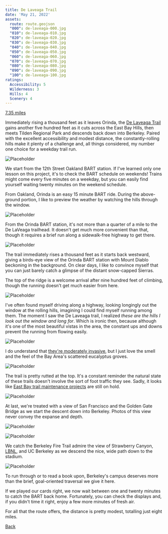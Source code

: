 ```yaml
---
title: De Laveaga Trail
date: 'May 21, 2022'
assets:
  route: route.geojson
  "000": de-laveaga-000.jpg
  "010": de-laveaga-010.jpg
  "020": de-laveaga-020.jpg
  "030": de-laveaga-030.jpg
  "040": de-laveaga-040.jpg
  "050": de-laveaga-050.jpg
  "060": de-laveaga-060.jpg
  "070": de-laveaga-070.jpg
  "080": de-laveaga-080.jpg
  "090": de-laveaga-090.jpg
  "100": de-laveaga-100.jpg
ratings:
  Accessibility: 5
  Wilderness: 3
  Hills: 4
  Scenery: 4
---
```


[7.35 miles](https://www.gaiagps.com/datasummary/track/6330342820b20aa00b80150ade4e545e/?layer=GaiaTopoRasterFeet)
<span data-mbx-bound-feature="1" data-mbx-behavior="bound"></span>

Immediately rising a thousand feet as it leaves Orinda, the [De Laveaga Trail](https://www.ebmud.com/recreation/east-bay/east-bay-trails) gains another five hundred feet as it cuts across the East Bay Hills, then meets Tilden Regional Park and descends back down into Berkeley. Paired with the excellent accessibility and modest distance, the constantly-rolling hills make it plenty of a challenge and, all things considered, my number one choice for a weekday trail run.

<!--<span class="article_spacer article_spacer-1"></span>-->




![Placeholder](de-laveaga-000-md.jpg)

We start from the 12th Street Oakland BART station. If I've learned only one lesson on this project, it's to check the BART schedule on weekends! Trains might come every five minutes on a weekday, but you can easily find yourself waiting twenty minutes on the weekend schedule.

From Oakland, Orinda is an easy 15 minute BART ride. During the above-ground portion, I like to preview the weather by watching the hills through the window.
<span data-mbx-behavior="follow" data-mbx-progress="0"></span>

<div class="article_spacer article_spacer-3"></div>

<span data-mbx-behavior="follow" data-mbx-progress="1"></span>
![Placeholder](de-laveaga-010-md.jpg)

<span data-mbx-behavior="follow" data-mbx-progress="1.04"></span>
From the Orinda BART station, it's not more than a quarter of a mile to the De LaVeaga trailhead. It doesn't get much more convenient than that, though it requires a brief run along a sidewalk-free highway to get there.
<span data-mbx-behavior="follow" data-mbx-progress="1.07"></span>

<div class="article_spacer article_spacer-1"></div>

<span data-mbx-behavior="follow" data-mbx-progress="1.11"></span>
![Placeholder](de-laveaga-020-md.jpg)

The trail immediately rises a thousand feet as it starts back westward, giving a birds-eye view of the Orinda BART station with Mount Diablo beckoning in the background. On clear days, I like to convince myself that you can just barely catch a glimpse of the distant snow-capped Sierras.
<span data-mbx-behavior="follow" data-mbx-progress="1.11"></span>

<div class="article_spacer article_spacer-2"></div>

<span data-mbx-behavior="follow" data-mbx-progress="1.265"></span>
The top of the ridge is a welcome arrival after nine hundred feet of climbing, though the running doesn't get much easier from here.
<span data-mbx-behavior="follow" data-mbx-progress="1.265"></span>

<div class="article_spacer article_spacer-2"></div>

<span data-mbx-behavior="follow" data-mbx-progress="1.35"></span>
![Placeholder](de-laveaga-030-md.jpg)

I've often found myself driving along a highway, looking longingly out the window at the rolling hills, imagining I could find myself running among them. The moment I saw the De Laveaga trail, I realized _these are the hills I look out the window and long for_. Which is ironic then, because although it's one of the most beautiful vistas in the area, the constant ups and downs prevent the running from flowing easily.
<span data-mbx-behavior="follow" data-mbx-progress="1.35"></span>

<div class="article_spacer article_spacer-p5"></div>

<span data-mbx-behavior="follow" data-mbx-progress="1.37"></span>
![Placeholder](de-laveaga-040-md.jpg)

I do understand that [they're moderately invasive](https://www.kqed.org/news/11644927/eucalyptus-how-californias-most-hated-tree-took-root-2), but I just love the smell and the feel of the Bay Area's scattered eucalyptus groves.
<span data-mbx-behavior="follow" data-mbx-progress="1.37"></span>

<div class="article_spacer article_spacer-1"></div>

<span data-mbx-behavior="follow" data-mbx-progress="1.425"></span>
![Placeholder](de-laveaga-050-md.jpg)

The trail is pretty rutted at the top. It's a constant reminder the natural state of these trails doesn't involve the sort of foot traffic they see. Sadly, it looks like [East Bay trail maintenance projects](https://www.ebparks.org/trail-maintenance-volunteers) are still on hold.
<span data-mbx-behavior="follow" data-mbx-progress="1.425"></span>

<div class="article_spacer article_spacer-p5"></div>

<span data-mbx-behavior="follow" data-mbx-progress="1.45"></span>
![Placeholder](de-laveaga-060-md.jpg)

At last, we're treated with a view of San Francisco and the Golden Gate Bridge as we start the descent down into Berkeley. Photos of this view never convey the expanse and depth.
<span data-mbx-behavior="follow" data-mbx-progress="1.45"></span>

<div class="article_spacer article_spacer-2"></div>

<span data-mbx-behavior="follow" data-mbx-progress="1.52"></span>
![Placeholder](de-laveaga-070-md.jpg)

![Placeholder](de-laveaga-080-md.jpg)

We catch the Berkeley Fire Trail admire the view of Strawberry Canyon, [LBNL](https://www.lbl.gov/), and UC Berkeley as we descend the nice, wide path down to the stadium.

<div class="article_spacer article_spacer-4"></div>

<span data-mbx-behavior="follow" data-mbx-progress="1.95"></span>
![Placeholder](de-laveaga-090-md.jpg)

To run through or to read a book upon, Berkeley's campus deserves more than the brief, goal-oriented traversal we give it here.
<span data-mbx-behavior="follow" data-mbx-progress="1.95"></span>

<div class="article_spacer article_spacer-1"></div>

<span data-mbx-behavior="follow" data-mbx-progress="2"></span>
If we played our cards right, we now wait between one and twenty minutes to catch the BART back home. Fortunately, you can check the displays and, if you didn't time it right, enjoy a few more minutes of fresh air.
<span data-mbx-behavior="follow" data-mbx-progress="2"></span>

<div class="article_spacer article_spacer-4"></div>

<span data-mbx-behavior="follow" data-mbx-progress="3"></span>
For all that the route offers, the distance is pretty modest, totalling just eight miles.




[Back]()

